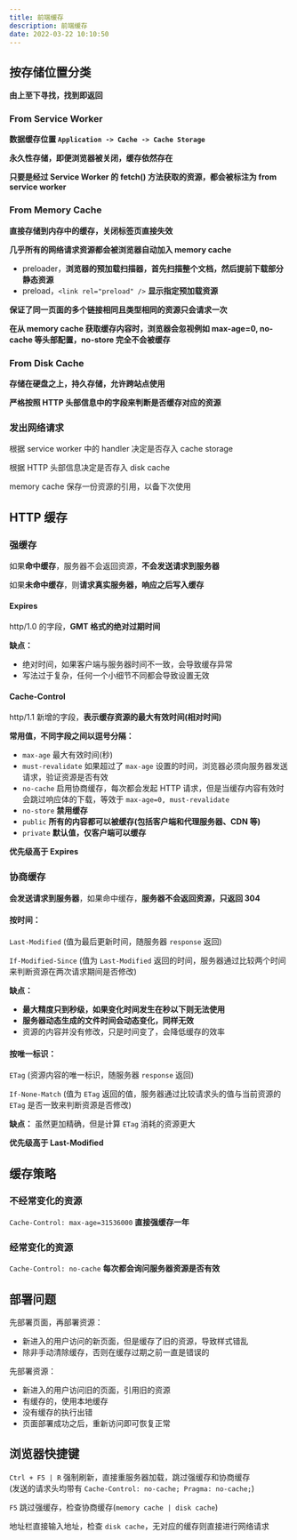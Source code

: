 ```yaml
---
title: 前端缓存
description: 前端缓存
date: 2022-03-22 10:10:50
---
```



## 按存储位置分类

**由上至下寻找，找到即返回**

### From Service Worker

**数据缓存位置 `Application -> Cache -> Cache Storage`**

**永久性存储，即便浏览器被关闭，缓存依然存在**

<n-alert class="my-4" type="warning">**只要是经过 Service Worker 的 fetch() 方法获取的资源，都会被标注为 from service worker**</n-alert>

### From Memory Cache

**直接存储到内存中的缓存，关闭标签页直接失效**

**几乎所有的网络请求资源都会被浏览器自动加入 memory cache**
- preloader，**浏览器的预加载扫描器，首先扫描整个文档，然后提前下载部分静态资源**
- preload，`<link rel="preload" />` **显示指定预加载资源**

<n-alert class="my-4" type="warning">**保证了同一页面的多个链接相同且类型相同的资源只会请求一次**</n-alert>

<n-alert class="my-4" type="warning">**在从 memory cache 获取缓存内容时，浏览器会忽视例如 max-age=0, no-cache 等头部配置，<span class="text-red-500">no-store 完全不会被缓存</span>**</n-alert>

### From Disk Cache

**存储在硬盘之上，持久存储，允许跨站点使用**

**严格按照 HTTP 头部信息中的字段来判断是否缓存对应的资源**

### 发出网络请求

根据 service worker 中的 handler 决定是否存入 cache storage

根据 HTTP 头部信息决定是否存入 disk cache

memory cache 保存一份资源的引用，以备下次使用

## HTTP 缓存

### 强缓存

如果**命中缓存**，服务器不会返回资源，**不会发送请求到服务器**

如果**未命中缓存**，则**请求真实服务器，响应之后写入缓存**

#### Expires

http/1.0 的字段，**GMT 格式的绝对过期时间**

**缺点：**
  - 绝对时间，如果客户端与服务器时间不一致，会导致缓存异常
  - 写法过于复杂，任何一个小细节不同都会导致设置无效

#### Cache-Control

http/1.1 新增的字段，**表示缓存资源的最大有效时间(相对时间)**

**常用值，不同字段之间以逗号分隔：**
- `max-age` 最大有效时间(秒)
- `must-revalidate` 如果超过了 `max-age` 设置的时间，浏览器必须向服务器发送请求，验证资源是否有效
- `no-cache` 启用协商缓存，每次都会发起 HTTP 请求，但是当缓存内容有效时会跳过响应体的下载，等效于 `max-age=0, must-revalidate`
- `no-store` **禁用缓存**
- `public` **所有的内容都可以被缓存(包括客户端和代理服务器、CDN 等)**
- `private` **默认值，仅客户端可以缓存**

<n-alert type="info">**优先级高于 Expires**</n-alert>

### 协商缓存

**会发送请求到服务器**，如果命中缓存，**服务器不会返回资源，只返回 304**

#### 按时间：

`Last-Modified` (值为最后更新时间，随服务器 `response` 返回)

`If-Modified-Since` (值为 `Last-Modified` 返回的时间，服务器通过比较两个时间来判断资源在两次请求期间是否修改)

**缺点：**
- **最大精度只到秒级，如果变化时间发生在秒以下则无法使用**
- **服务器动态生成的文件时间会动态变化，同样无效**
- 资源的内容并没有修改，只是时间变了，会降低缓存的效率

#### 按唯一标识：

`ETag` (资源内容的唯一标识，随服务器 `response` 返回)

`If-None-Match` (值为 `ETag` 返回的值，服务器通过比较请求头的值与当前资源的 `ETag` 是否一致来判断资源是否修改)

**缺点：** 虽然更加精确，但是计算 `ETag` 消耗的资源更大

<n-alert type="info">**优先级高于 Last-Modified**</n-alert>

## 缓存策略

### 不经常变化的资源

`Cache-Control: max-age=31536000` **直接强缓存一年**

### 经常变化的资源

`Cache-Control: no-cache` **每次都会询问服务器资源是否有效**

## 部署问题

先部署页面，再部署资源：
  - 新进入的用户访问的新页面，但是缓存了旧的资源，导致样式错乱
  - 除非手动清除缓存，否则在缓存过期之前一直是错误的

先部署资源：
  - 新进入的用户访问旧的页面，引用旧的资源
  - 有缓存的，使用本地缓存
  - 没有缓存的执行出错
  - 页面部署成功之后，重新访问即可恢复正常


## 浏览器快捷键

`Ctrl + F5 | R` 强制刷新，直接重服务器加载，跳过强缓存和协商缓存<br />(发送的请求头均带有 `Cache-Control: no-cache; Pragma: no-cache;`)


`F5` 跳过强缓存，检查协商缓存(`memory cache | disk cache`)

地址栏直接输入地址，检查 `disk cache`，无对应的缓存则直接进行网络请求